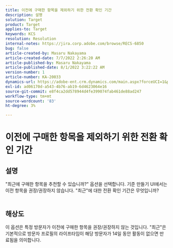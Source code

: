 ```yaml
---
title: 이전에 구매한 항목을 제외하기 위한 전환 확인 기간
description: 설명
solution: Target
product: Target
applies-to: Target
keywords: KCS
resolution: Resolution
internal-notes: https://jira.corp.adobe.com/browse/RECS-6850
bug: false
article-created-by: Masaru Nakayama
article-created-date: 7/7/2022 2:26:20 AM
article-published-by: Masaru Nakayama
article-published-date: 8/1/2022 3:22:22 AM
version-number: 1
article-number: KA-20033
dynamics-url: https://adobe-ent.crm.dynamics.com/main.aspx?forceUCI=1&pagetype=entityrecord&etn=knowledgearticle&id=c994422e-9cfd-ec11-82e5-000d3a5a3540
exl-id: ad06170d-a543-4b76-ab19-6d4623064e16
source-git-commit: e8f4ca2dd578944d4fe399074fab461de88ad247
workflow-type: tm+mt
source-wordcount: '83'
ht-degree: 3%

---
```


# 이전에 구매한 항목을 제외하기 위한 전환 확인 기간

## 설명

&quot;최근에 구매한 항목을 추천할 수 있습니까?&quot; 옵션을 선택합니다. 기준 만들기 UI에서는 이전 항목을 권장/권장하지 않습니다. &quot;최근&quot;에 대한 전환 확인 기간은 무엇입니까?
<br> 

## 해상도


이 옵션은 특정 방문자가 이전에 구매한 항목을 권장/권장하지 않는 것입니다. &quot;최근&quot;은 기본적으로 방문자 프로필의 라이프타임이 해당 방문자가 14일 동안 활동이 없으면 만료됨을 의미합니다.
